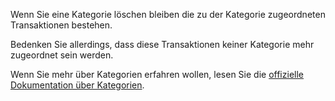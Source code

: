 Wenn Sie eine Kategorie löschen bleiben die zu der Kategorie zugeordneten Transaktionen bestehen.

Bedenken Sie allerdings, dass diese Transaktionen keiner Kategorie mehr zugeordnet sein werden.

Wenn Sie mehr über Kategorien erfahren wollen, lesen Sie die [offizielle Dokumentation über Kategorien](https://docs.firefly-iii.org/concepts/categories).